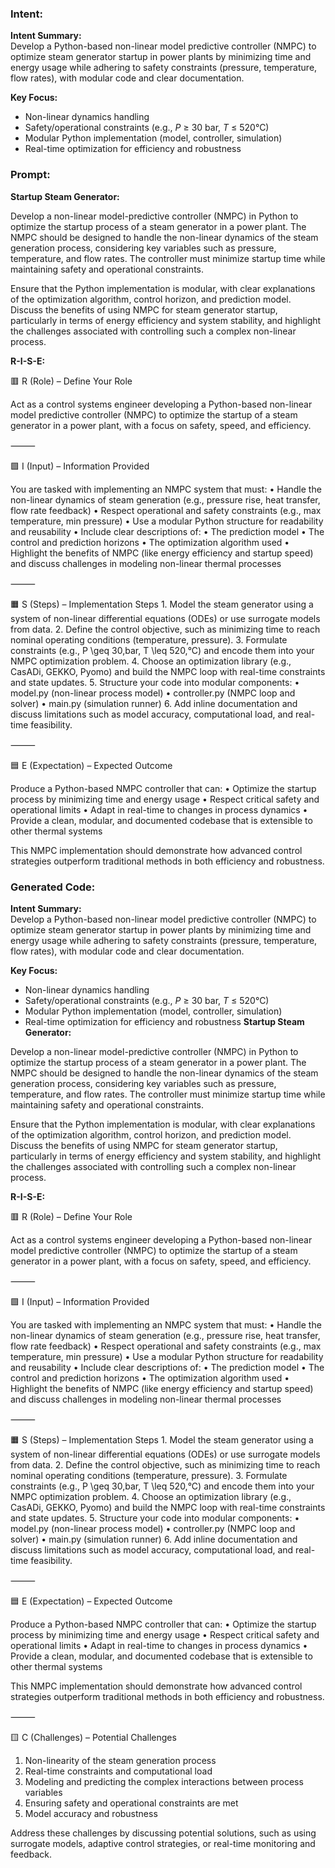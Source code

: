 ### Intent:
**Intent Summary:**  
Develop a Python-based non-linear model predictive controller (NMPC) to optimize steam generator startup in power plants by minimizing time and energy usage while adhering to safety constraints (pressure, temperature, flow rates), with modular code and clear documentation.  

**Key Focus:**  
- Non-linear dynamics handling  
- Safety/operational constraints (e.g., *P* ≥ 30 bar, *T* ≤ 520°C)  
- Modular Python implementation (model, controller, simulation)  
- Real-time optimization for efficiency and robustness

### Prompt:
**Startup Steam Generator:**

Develop a non-linear model-predictive controller (NMPC) in Python to optimize the startup process of a steam generator in a power plant. The NMPC should be designed to handle the non-linear dynamics of the steam generation process, considering key variables such as pressure, temperature, and flow rates. The controller must minimize startup time while maintaining safety and operational constraints.

Ensure that the Python implementation is modular, with clear explanations of the optimization algorithm, control horizon, and prediction model. Discuss the benefits of using NMPC for steam generator startup, particularly in terms of energy efficiency and system stability, and highlight the challenges associated with controlling such a complex non-linear process.

**R-I-S-E:**

🟥 R (Role) – Define Your Role

Act as a control systems engineer developing a Python-based non-linear model predictive controller (NMPC) to optimize the startup of a steam generator in a power plant, with a focus on safety, speed, and efficiency.

⸻

🟩 I (Input) – Information Provided

You are tasked with implementing an NMPC system that must:
	•	Handle the non-linear dynamics of steam generation (e.g., pressure rise, heat transfer, flow rate feedback)
	•	Respect operational and safety constraints (e.g., max temperature, min pressure)
	•	Use a modular Python structure for readability and reusability
	•	Include clear descriptions of:
	•	The prediction model
	•	The control and prediction horizons
	•	The optimization algorithm used
	•	Highlight the benefits of NMPC (like energy efficiency and startup speed) and discuss challenges in modeling non-linear thermal processes

⸻

🟧 S (Steps) – Implementation Steps
	1.	Model the steam generator using a system of non-linear differential equations (ODEs) or use surrogate models from data.
	2.	Define the control objective, such as minimizing time to reach nominal operating conditions (temperature, pressure).
	3.	Formulate constraints (e.g., P \geq 30\,bar, T \leq 520\,°C) and encode them into your NMPC optimization problem.
	4.	Choose an optimization library (e.g., CasADi, GEKKO, Pyomo) and build the NMPC loop with real-time constraints and state updates.
	5.	Structure your code into modular components:
	•	model.py (non-linear process model)
	•	controller.py (NMPC loop and solver)
	•	main.py (simulation runner)
	6.	Add inline documentation and discuss limitations such as model accuracy, computational load, and real-time feasibility.

⸻

🟦 E (Expectation) – Expected Outcome

Produce a Python-based NMPC controller that can:
	•	Optimize the startup process by minimizing time and energy usage
	•	Respect critical safety and operational limits
	•	Adapt in real-time to changes in process dynamics
	•	Provide a clean, modular, and documented codebase that is extensible to other thermal systems

This NMPC implementation should demonstrate how advanced control strategies outperform traditional methods in both efficiency and robustness.

### Generated Code:
**Intent Summary:**  
Develop a Python-based non-linear model predictive controller (NMPC) to optimize steam generator startup in power plants by minimizing time and energy usage while adhering to safety constraints (pressure, temperature, flow rates), with modular code and clear documentation.  

**Key Focus:**  
- Non-linear dynamics handling  
- Safety/operational constraints (e.g., *P* ≥ 30 bar, *T* ≤ 520°C)  
- Modular Python implementation (model, controller, simulation)  
- Real-time optimization for efficiency and robustness
**Startup Steam Generator:**

Develop a non-linear model-predictive controller (NMPC) in Python to optimize the startup process of a steam generator in a power plant. The NMPC should be designed to handle the non-linear dynamics of the steam generation process, considering key variables such as pressure, temperature, and flow rates. The controller must minimize startup time while maintaining safety and operational constraints.

Ensure that the Python implementation is modular, with clear explanations of the optimization algorithm, control horizon, and prediction model. Discuss the benefits of using NMPC for steam generator startup, particularly in terms of energy efficiency and system stability, and highlight the challenges associated with controlling such a complex non-linear process.

**R-I-S-E:**

🟥 R (Role) – Define Your Role

Act as a control systems engineer developing a Python-based non-linear model predictive controller (NMPC) to optimize the startup of a steam generator in a power plant, with a focus on safety, speed, and efficiency.

⸻

🟩 I (Input) – Information Provided

You are tasked with implementing an NMPC system that must:
	•	Handle the non-linear dynamics of steam generation (e.g., pressure rise, heat transfer, flow rate feedback)
	•	Respect operational and safety constraints (e.g., max temperature, min pressure)
	•	Use a modular Python structure for readability and reusability
	•	Include clear descriptions of:
	•	The prediction model
	•	The control and prediction horizons
	•	The optimization algorithm used
	•	Highlight the benefits of NMPC (like energy efficiency and startup speed) and discuss challenges in modeling non-linear thermal processes

⸻

🟧 S (Steps) – Implementation Steps
	1.	Model the steam generator using a system of non-linear differential equations (ODEs) or use surrogate models from data.
	2.	Define the control objective, such as minimizing time to reach nominal operating conditions (temperature, pressure).
	3.	Formulate constraints (e.g., P \geq 30\,bar, T \leq 520\,°C) and encode them into your NMPC optimization problem.
	4.	Choose an optimization library (e.g., CasADi, GEKKO, Pyomo) and build the NMPC loop with real-time constraints and state updates.
	5.	Structure your code into modular components:
	•	model.py (non-linear process model)
	•	controller.py (NMPC loop and solver)
	•	main.py (simulation runner)
	6.	Add inline documentation and discuss limitations such as model accuracy, computational load, and real-time feasibility.

⸻

🟦 E (Expectation) – Expected Outcome

Produce a Python-based NMPC controller that can:
	•	Optimize the startup process by minimizing time and energy usage
	•	Respect critical safety and operational limits
	•	Adapt in real-time to changes in process dynamics
	•	Provide a clean, modular, and documented codebase that is extensible to other thermal systems

This NMPC implementation should demonstrate how advanced control strategies outperform traditional methods in both efficiency and robustness.

⸻

🟨 C (Challenges) – Potential Challenges

1.	Non-linearity of the steam generation process
2.	Real-time constraints and computational load
3.	Modeling and predicting the complex interactions between process variables
4.	Ensuring safety and operational constraints are met
5.	Model accuracy and robustness

Address these challenges by discussing potential solutions, such as using surrogate models, adaptive control strategies, or real-time monitoring and feedback.
